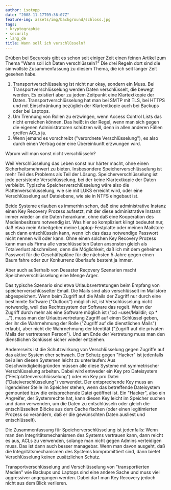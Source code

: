```yaml
---
author: isotopp
date: "2008-11-17T09:36:07Z"
feature-img: assets/img/background/schloss.jpg
tags:
- kryptographie
- security
- lang_de
title: Wann soll ich verschlüsseln?
---
```


Drüben bei 
[Securosis](http://securosis.com/2006/12/21/the-three-laws-of-data-encryption/)
gibt es schon seit einiger  Zeit einen feinen Artikel zum Thema "Wann soll ich Daten verschlüsseln?"
Die drei Regeln dort sind die sinnvollste Zusammenfassung zu diesem Thema, die ich seit langer Zeit gesehen habe.

1. Transportverschlüsselung ist nicht nur okay, sondern ein Muss. 
 Bei Transportverschlüsselung werden Daten verschlüsselt, die bewegt werden.
 Es existiert aber zu jedem Zeitpunkt eine Klartextkopie der Daten.
 Transportverschlüsselung hat man bei SMTP mit TLS, bei HTTPS und mit Einschränkung bezüglich der Klartextkopie auch bei Backups oder bei Laptops.
2. Um Trennung von Rollen zu erzwingen, wenn Access Control Lists das nicht erreichen können.
 Das heißt in der Regel, wenn man sich gegen die eigenen Administratoren schützen will, denn in allen anderen Fällen greifen ACLs ja. 
3. Wenn jemand es vorschreibt ("verordnete Verschlüsselung"), es also durch einen Vertrag oder eine Übereinkunft erzwungen wird.

Warum will man sonst nicht verschlüsseln?

Weil Verschlüsselung das Leben sonst nur härter macht, ohne einen Sicherheitsmehrwert zu bieten.
Insbesondere Speicherverschlüsselung ist mehr Teil des Problems als Teil der Lösung.
Speicherverschlüsselung ist jede persistente Verschlüsselung, bei der keine Klartextkopie der Daten verbleibt.
Typische Speicherverschlüsselung wäre also die Plattenverschlüsselung, wie sie mit LUKS erreicht wird, oder eine Verschlüsselung auf Dateiebene, wie sie in NTFS eingebaut ist.

Beide Systeme erlauben es immerhin schon, daß eine administrative Instanz einen Key Recovery Prozess aufsetzt, mit der diese administrative Instanz immer wieder an die Daten herankann, ohne daß eine Kooperation des Medienbesitzers notwendig ist.
Was hier so kompliziert klingt bedeutet nur, daß etwa mein Arbeitgeber meine Laptop-Festplatte oder meinen Mailstore auch dann entschlüsseln kann, wenn ich das dazu notwendige Passwort nicht nennen will oder kann.
Ohne einen solchen Key Recovery Prozess kann man als Firma alle verschlüsselten Daten ansonsten gleich als Totalverlust abschreiben, denn die Möglichkeit, daß ich mit dem geheimen Passwort für die Geschäftspläne für die nächsten 5 Jahre gegen einen Baum fahre oder zur Konkurrenz überlaufe besteht ja immer.

Aber auch außerhalb von Desaster Recovery Szenarien macht Speicherverschlüsselung eine Menge Ärger.

Das typische Szenario sind etwa Urlaubsvertretungen beim Empfang von speicherverschlüsselter Email.
Die Mails sind also verschlüsselt im Mailstore abgespeichert.
Wenn beim Zugriff auf die Mails der Zugriff nur durch eine bestimmte Software ("Outlook") möglich ist, ist Verschlüsselung nicht notwendig, weil das Rechtesystem der Software das regelt. 
Wenn der Zugriff durch mehr als eine Software möglich ist ("cd ~user/Maildir; cp * ..."), muss man der Urlaubsvertretung Zugriff auf einen Schlüssel geben, der ihr die Wahrnehmung der Rolle ("Zugriff auf die dienstlichen Mails") erlaubt, aber nicht die Wahrnehmung der Identität ("Zugriff auf die privaten Mails der vertretenen Person").
Und am Ende der Vertretung muss man den dienstlichen Schlüssel sicher wieder entziehen.

Andererseits ist die Schutzwirkung von Verschlüsselung gegen Zugriffe auf das aktive System eher schwach.
Der Schutz gegen "Hacker" ist jedenfalls bei allen diesen Systemen leicht zu unterlaufen: 
Aus Geschwindigkeitsgründen müssen alle diese Systeme mit symmetrischer Verschlüsselung arbeiten.
Dabei wird entweder ein Key pro Dateisystem ("Festplattenverschlüsselung") oder ein Key pro Datei ("Dateiverschlüsselung") verwendet.
Der entsprechende Key muss an irgendeiner Stelle im Speicher stehen, wenn das betreffende Dateisystem gemounted bzw die entsprechende Datei geöffnet ist.
Ein "Hacker", also ein Angreifer, der Systemrechte hat, kann diesen Key leicht im Speicher suchen und dann verwenden, um die Daten zu entschlüsseln oder gleich die entschlüsselten Blöcke aus dem Cache fischen (oder einen legitimierten Prozess so verändern, daß er die gewünschten Daten ausliest und entschlüsselt).

Die Zusammenfassung für Speicherverschlüsselung ist jedenfalls: 
Wenn man den Integritätsmechanismen des Systems vertrauen kann, dann reicht es aus, ACLs zu verwenden, solange man nicht gegen Admins verteidigen muss.
Das ist dann auch besser managebar.
Wenn man davon ausgeht, daß die Integritätsmechanismen des Systems kompromittiert sind, dann bietet Verschlüsselung keinen zusätzlichen Schutz.

Transportverschlüsselung und Verschlüsselung von "transportierten Medien" wie Backups und Laptops sind eine andere Sache und muss viel aggressiver angegangen werden.
Dabei darf man Key Recovery jedoch nicht aus dem Blick verlieren.
